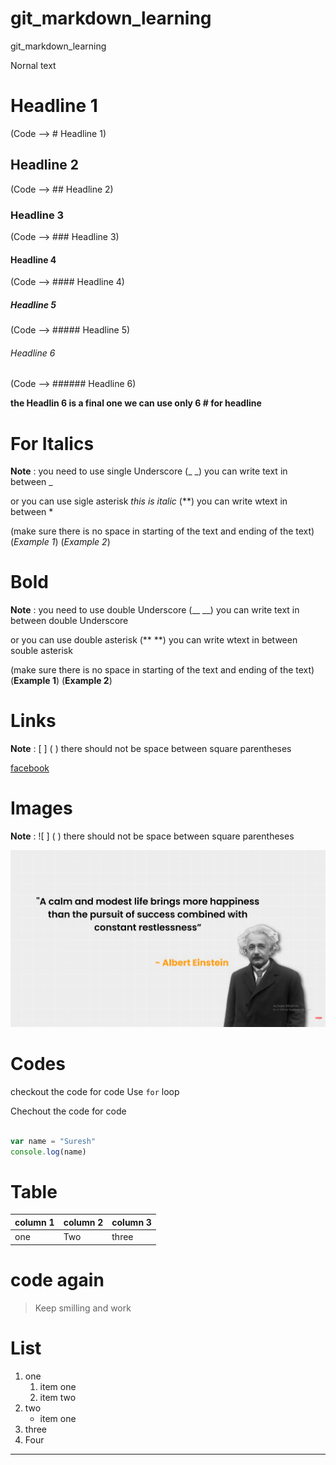 # git_markdown_learning
git_markdown_learning


Nornal text

# Headline 1
(Code -->  # Headline 1)
## Headline 2
(Code -->  ## Headline 2)
### Headline 3
(Code -->  ### Headline 3)
#### Headline 4
(Code -->  #### Headline 4)
##### Headline 5
(Code -->  ##### Headline 5)
###### Headline 6
(Code -->  ###### Headline 6)

**the Headlin 6 is a final one we can use only 6 # for headline**

# For Italics 
**Note** : you need to use single Underscore (_ _) you can write text in between _ 

or you can use sigle asterisk *this is italic* (**) you can write wtext in between *  

(make sure there is no space in starting of the text and ending of the text)
(_Example 1_) (*Example 2*)

# Bold
**Note** : you need to use double Underscore (__ __) you can write text in between double Underscore

or you can use double asterisk (** **) you can write wtext in between souble asterisk  

(make sure there is no space in starting of the text and ending of the text)
(__Example 1__) (**Example 2**)


# Links
**Note** : [ ] ( ) there should not be space between square parentheses 

[facebook](https://www.facebook.com "facebook")

# Images
**Note** : ![ ] ( ) there should not be space between square parentheses 

![Albert Einstein](https://github.com/suresh950/git_markdown_learning/blob/main/Albert-Einstein.png "Albert Einstein motivational quotes")


# Codes

checkout the code for code
Use `for` loop 

Chechout the code for code
```javascript

var name = "Suresh"
console.log(name)

```

# Table

|column 1|column 2|column 3|
|--- |--- |--- |
|one|Two|three




# code again
>Keep smilling and work 


# List

1. one
   1. item one
   2. item two
2. two
   - item one
3. three
4. Four

___